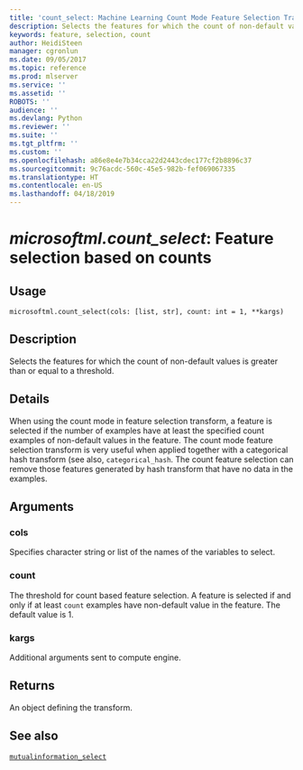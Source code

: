 ```yaml
---
title: 'count_select: Machine Learning Count Mode Feature Selection Transform'
description: Selects the features for which the count of non-default values is greater than or equal to a threshold.
keywords: feature, selection, count
author: HeidiSteen
manager: cgronlun
ms.date: 09/05/2017
ms.topic: reference
ms.prod: mlserver
ms.service: ''
ms.assetid: ''
ROBOTS: ''
audience: ''
ms.devlang: Python
ms.reviewer: ''
ms.suite: ''
ms.tgt_pltfrm: ''
ms.custom: ''
ms.openlocfilehash: a86e8e4e7b34cca22d2443cdec177cf2b8896c37
ms.sourcegitcommit: 9c76acdc-560c-45e5-982b-fef069067335
ms.translationtype: HT
ms.contentlocale: en-US
ms.lasthandoff: 04/18/2019
---
```

# <a name="microsoftmlcountselect-feature-selection-based-on-counts"></a>*microsoftml.count_select*: Feature selection based on counts





## <a name="usage"></a>Usage



```
microsoftml.count_select(cols: [list, str], count: int = 1, **kargs)
```





## <a name="description"></a>Description

Selects the features for which the count of non-default values is greater than or equal to a threshold.


## <a name="details"></a>Details

When using the count mode in feature selection transform, a feature is selected if the number of examples have at least the specified count examples of non-default values in the feature. The count mode feature selection transform is very useful when applied together with a categorical hash transform (see also, `categorical_hash`. The count feature selection can remove those features generated by hash transform that have no data in the examples.


## <a name="arguments"></a>Arguments


### <a name="cols"></a>cols

Specifies character string or list of the names of the variables to select.


### <a name="count"></a>count

The threshold for count based feature selection. A feature is selected if and only if at least `count` examples have non-default value in the feature. The default value is 1.


### <a name="kargs"></a>kargs

Additional arguments sent to compute engine.


## <a name="returns"></a>Returns

An object defining the transform.


## <a name="see-also"></a>See also

[`mutualinformation_select`](mutualinformation-select.md)

